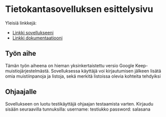 # Tietokantasovelluksen esittelysivu

Yleisiä linkkejä:

* [Linkki sovellukseeni](https://holmbrob.users.cs.helsinki.fi/tsoha)
* [Linkki dokumentaatiooni](https://github.com/kymcoscooters/Tsoha-Bootstrap/blob/master/doc/Tsoha-dokumentaatio.pdf)



## Työn aihe

Tämän työn aiheena on hieman yksinkertaistettu versio Google Keep-muistiojärjestelmästä. Sovelluksessa käyttäjä voi kirjautumisen jälkeen lisätä omia muistiinpanoja ja listoja, sekä merkitä listoissa olevia kohteita tehdyiksi
  
## Ohjaajalle

Sovellukseen on luotu testikäyttäjä ohjaajan testaamista varten. Kirjaudu sisään seuraavilla tunnuksilla:
username: testiukko
password: salasana
